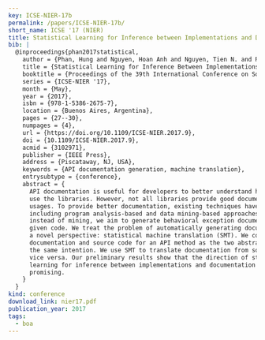 ```yaml
---
key: ICSE-NIER-17b
permalink: /papers/ICSE-NIER-17b/
short_name: ICSE '17 (NIER)
title: Statistical Learning for Inference between Implementations and Documentation
bib: |
  @inproceedings{phan2017statistical,
    author = {Phan, Hung and Nguyen, Hoan Anh and Nguyen, Tien N. and Rajan, Hridesh},
    title = {Statistical Learning for Inference Between Implementations and Documentation},
    booktitle = {Proceedings of the 39th International Conference on Software Engineering: New Ideas and Emerging Results Track},
    series = {ICSE-NIER '17},
    month = {May},
    year = {2017},
    isbn = {978-1-5386-2675-7},
    location = {Buenos Aires, Argentina},
    pages = {27--30},
    numpages = {4},
    url = {https://doi.org/10.1109/ICSE-NIER.2017.9},
    doi = {10.1109/ICSE-NIER.2017.9},
    acmid = {3102971},
    publisher = {IEEE Press},
    address = {Piscataway, NJ, USA},
    keywords = {API documentation generation, machine translation},
    entrysubtype = {conference},
    abstract = {
      API documentation is useful for developers to better understand how to correctly
      use the libraries. However, not all libraries provide good documentation on API
      usages. To provide better documentation, existing techniques have been proposed
      including program analysis-based and data mining-based approaches. In this work,
      instead of mining, we aim to generate behavioral exception documentation for any
      given code. We treat the problem of automatically generating documentation from
      a novel perspective: statistical machine translation (SMT). We consider the
      documentation and source code for an API method as the two abstraction levels of
      the same intention. We use SMT to translate documentation from source code and
      vice versa. Our preliminary results show that the direction of statistical
      learning for inference between implementations and documentation is very
      promising.
    }
  }
kind: conference
download_link: nier17.pdf
publication_year: 2017
tags:
  - boa
---
```

